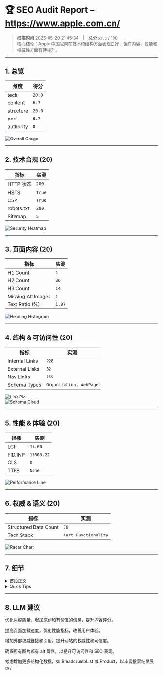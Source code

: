 # 🏆 SEO Audit Report – https://www.apple.com.cn/

> **扫描时间** 2025-05-20 21:45:34 | **总分** `53.3` / 100  
> 核心结论：Apple 中国官网在技术和结构方面表现良好，但在内容、性能和权威性方面有待提升。

---

## 1. 总览

| 维度 | 得分 |
|------|------|
| tech | `20.0` |
| content | `6.7` |
| structure | `20.0` |
| perf | `6.7` |
| authority | `0` |

![Overall Gauge](gauge.png)

---

## 2. 技术合规 (20)

| 指标 | 实测 |
|------|------|
| HTTP 状态 | `200` |
| HSTS | `True` |
| CSP | `True` |
| robots.txt | `200` |
| Sitemap | `5` |

![Security Heatmap](security_heatmap.png)

---

## 3. 页面内容 (20)

| 指标 | 实测 |
|------|------|
| H1 Count | `1` |
| H2 Count | `36` |
| H3 Count | `14` |
| Missing Alt Images | `1` |
| Text Ratio (%) | `1.97` |

![Heading Histogram](headings.png)

---

## 4. 结构 & 可访问性 (20)

| 指标 | 实测 |
|------|------|
| Internal Links | `228` |
| External Links | `32` |
| Nav Links | `159` |
| Schema Types | `Organization, WebPage` |

![Link Pie](links.png)  
![Schema Cloud](schema_cloud.png)

---

## 5. 性能 & 体验 (20)


| 指标 | 实测 |
|------|------|
| LCP | `15.60` |
| FID/INP | `15603.22` |
| CLS | `0` |
| TTFB | `None` |

![Performance Line](perf_line.png)

---

## 6. 权威 & 语义 (20)

| 指标 | 实测 |
|------|------|
| Structured Data Count | `76` |
| Tech Stack | `Cart Functionality` |

![Radar Chart](radar.png)

---

## 7. 细节

<details>
<summary>首段正文</summary>

`薄爆表`
</details>

<details>
<summary>Quick Tips</summary>


- ⚠️ 文字占比 1.97%（疑似 CSR）

</details>

---

## 8. LLM 建议

优化内容质量，增加原创和有价值的信息，提升内容评分。

提高页面加载速度，优化性能指标，改善用户体验。

增加外部权威链接和引用，提升网站的权威性和可信度。

确保所有图片都有 alt 属性，以提升可访问性和 SEO 表现。

考虑增加更多结构化数据，如 BreadcrumbList 或 Product，以丰富搜索结果展示。
